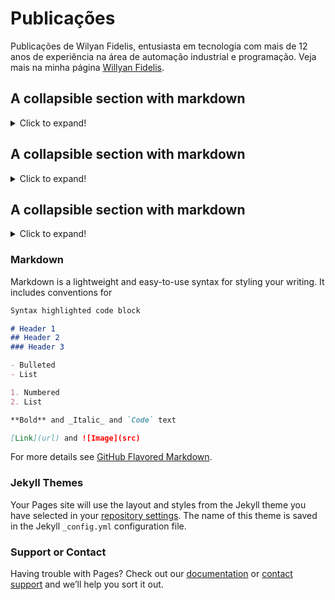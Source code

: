 # Publicações

Publicações de Wilyan Fidelis, entusiasta em tecnologia com mais de 12 anos de experiência na área de automação industrial e programação. Veja mais na minha página [Willyan Fidelis](https://willyan.fidelisduino.com/).

## A collapsible section with markdown
<details>
  <summary>Click to expand!</summary>
  
  ### Primeiros passos com python
  <details>
    <summary>Click to expand!</summary>

    ## Heading
    1. A numbered
    2. list
       * With some
       * Sub bullets
  </details>
  
  ### Python + MySQL
  <details>
    <summary>Click to expand!</summary>
    
    Link video YouTube:
    https://www.youtube.com/watch?v=V7L2Sks8Osk
    
    Code:
    ```python
    import mysql.connector

    mydb = mysql.connector.connect(
      host="localhost",
      user="root",
      password="myroot",
      database="mt_public_db"
    )

    mycursor = mydb.cursor()

    mycursor.execute("SELECT * FROM customer")

    myresult = mycursor.fetchall()

    for x in myresult:
      print(x)
    ```
  </details>

</details>

## A collapsible section with markdown
<details>
  <summary>Click to expand!</summary>
  
  ## Heading
  1. A numbered
  2. list
     * With some
     * Sub bullets
</details>

## A collapsible section with markdown
<details>
  <summary>Click to expand!</summary>
  
  ## Heading
  1. A numbered
  2. list
     * With some
     * Sub bullets
</details>



### Markdown

Markdown is a lightweight and easy-to-use syntax for styling your writing. It includes conventions for

```markdown
Syntax highlighted code block

# Header 1
## Header 2
### Header 3

- Bulleted
- List

1. Numbered
2. List

**Bold** and _Italic_ and `Code` text

[Link](url) and ![Image](src)
```

For more details see [GitHub Flavored Markdown](https://guides.github.com/features/mastering-markdown/).

### Jekyll Themes

Your Pages site will use the layout and styles from the Jekyll theme you have selected in your [repository settings](https://github.com/willyan-fidelis/publication/settings). The name of this theme is saved in the Jekyll `_config.yml` configuration file.

### Support or Contact

Having trouble with Pages? Check out our [documentation](https://docs.github.com/categories/github-pages-basics/) or [contact support](https://support.github.com/contact) and we’ll help you sort it out.
